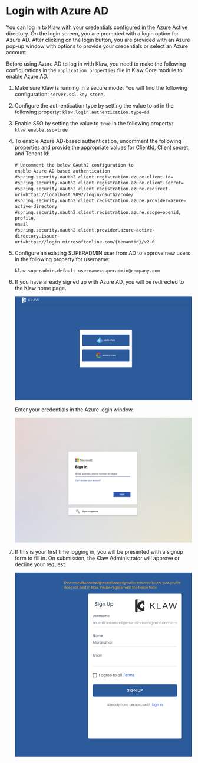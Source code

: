 # Login with Azure AD

You can log in to Klaw with your credentials configured in the Azure
Active directory. On the login screen, you are prompted with a login
option for Azure AD. After clicking on the login button, you are
provided with an Azure pop-up window with options to provide your
credentials or select an Azure account.

Before using Azure AD to log in with Klaw, you need to make the
following configurations in the `application.properties` file in
Klaw Core module to enable Azure AD.

1.  Make sure Klaw is running in a secure mode. You will find the
    following configuration: `server.ssl.key-store.`

2.  Configure the
    authentication type by setting the value to `ad` in the following
    property: `klaw.login.authentication.type=ad`

3.  Enable SSO by setting the value to `true` in the following
    property: `klaw.enable.sso=true`

4.  To enable Azure AD-based authentication, uncomment the following
    properties and provide the appropriate values for ClientId, Client
    secret, and Tenant Id:

        # Uncomment the below OAuth2 configuration to
        enable Azure AD based authentication
        #spring.security.oauth2.client.registration.azure.client-id=
        #spring.security.oauth2.client.registration.azure.client-secret=
        #spring.security.oauth2.client.registration.azure.redirect-uri=https://localhost:9097/login/oauth2/code/
        #spring.security.oauth2.client.registration.azure.provider=azure-active-directory
        #spring.security.oauth2.client.registration.azure.scope=openid, profile,
        email
        #spring.security.oauth2.client.provider.azure-active-directory.issuer-uri=https://login.microsoftonline.com/{tenantid}/v2.0

5.  Configure an existing SUPERADMIN user from AD to approve new users
    in the following property for username:

        klaw.superadmin.default.username=superadmin@company.com

6.  If you have already signed up with Azure AD, you will be redirected to the Klaw home page.

    ![image](../../../static/images/authentication/OAuthLogin.png)

    Enter your credentials in the Azure login window.

    ![image](../../../static/images/authentication/AzureLogin.png)

7.  If this is your first time logging in, you will be presented with a signup form to fill in. On submission, the Klaw Administrator will approve or decline your request.

    ![image](../../../static/images/authentication/OAuthSignupForm.png)
